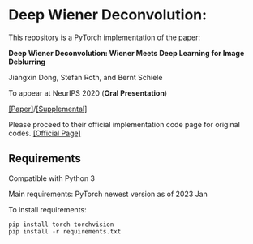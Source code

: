 # Deep Wiener Deconvolution:

This repository is a PyTorch implementation of the paper:

**Deep Wiener Deconvolution: Wiener Meets Deep Learning for Image Deblurring**

Jiangxin Dong, Stefan Roth, and Bernt Schiele

To appear at NeurIPS 2020 (**Oral Presentation**)

[[Paper]](https://proceedings.neurips.cc/paper/2020/file/0b8aff0438617c055eb55f0ba5d226fa-Paper.pdf)/[[Supplemental]](https://proceedings.neurips.cc/paper/2020/file/0b8aff0438617c055eb55f0ba5d226fa-Supplemental.pdf)

Please proceed to their official implementation code page for original codes.
[[Official Page]](https://gitlab.mpi-klsb.mpg.de/jdong/dwdn/-/tree/master)


## Requirements

Compatible with Python 3

Main requirements: PyTorch newest version as of 2023 Jan

To install requirements:

```setup
pip install torch torchvision
pip install -r requirements.txt
```

